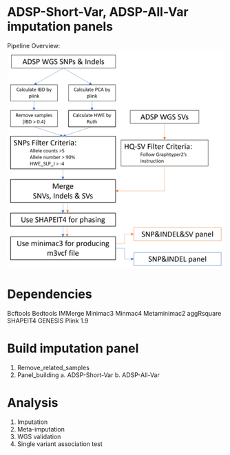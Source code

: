 # ADSP-Short-Var, ADSP-All-Var imputation panels

Pipeline Overview:
![alt text](https://github.com/plCas/SNP-SV-imputation-panel-building-pipeline/blob/main/Images/Overview.png?raw=true "Title")

# Dependencies
Bcftools
Bedtools
IMMerge
Minimac3
Minmac4
Metaminimac2
aggRsquare
SHAPEIT4
GENESIS
Plink 1.9

# Build imputation panel
  1.	Remove_related_samples
  2.	Panel_building
    a.	ADSP-Short-Var
    b.	ADSP-All-Var

# Analysis
  1.	Imputation
  2.	Meta-imputation
  3.	WGS validation
  4.	Single variant association test
